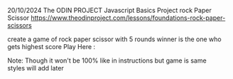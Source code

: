 20/10/2024
The ODIN PROJECT Javascript Basics
Project rock Paper Scissor
https://www.theodinproject.com/lessons/foundations-rock-paper-scissors

create a game of rock paper scissor
with 5 rounds 
winner is the one who gets highest score
Play Here : 

Note: Though it won't be 100% like in instructions but game is same  
styles will add later 


